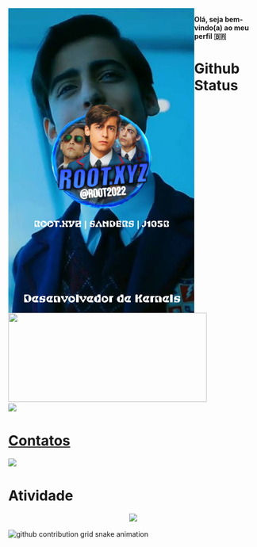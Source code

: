 <img align="left" src="./info.png">
 <p><strong>Olá, seja bem-vindo(a) ao meu perfil 🇧🇷</strong></p>
 
<h1>Github Status</h1>
 <a href="https://www.github.com/SrRoot2022">
 <img width="400px" height="180em" src="https://github-readme-stats.vercel.app/api?username=SrRoot2022&show_icons=true&theme=dark&include_all_commits=true&count_private=true"/><br/>
  <img height="180em" src="https://github-readme-stats.vercel.app/api/top-langs/?username=SrRoot2022&layout=compact&langs_count=16&theme=dark"/>
</div>
<h1>Contatos</h1>
<div>
 <a href="https://t.me/Root2022/"><img width="98px" src="https://img.shields.io/badge/Telegram-000000?style=for-the-badge&logo=telegram&logoColor=white"></a>
</div>

<h1>Atividade</h1>
<!-- visitors count  -->

<p align="center" >   
  <img src="https://profile-counter.glitch.me/SrRoot2022/count.svg" />  
</p>

<!-- github workflow  -->

 ![github contribution grid snake animation](https://raw.githubusercontent.com/SrRoot2022/SrRoot2022/output/github-contribution-grid-snake.svg)

